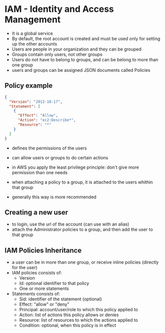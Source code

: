 # IAM - Identity and Access Management

- It is a global service
- By default, the root account is created and must be used only for setting up the other accounts
- Users are people in your organization and they can be grouped
- Groups contain only users, not other groups
- Users do not have to belong to groups, and can be belong to more than one group
- users and groups can be assigned JSON documents called Policies

## Policy example

```json
{
  "Version": "2012-10-17",
  "Statement": [
    {
      "Effect": "Allow",
      "Action": "ec2:Describe*",
      "Resource": "*"
    }
  ]
}
```

- defines the permissions of the users
- can allow users or groups to do certain actions
- in AWS you apply the least privilege principle: don't give more permission than one needs

- when attaching a policy to a group, it is attached to the users whithin that group
- generally this way is more recommended

## Creating a new user

- to login, use the url of the account (can use with an alias)
- attach the Administrator policies to a group, and then add the user to that group

## IAM Policies Inheritance

- a user can be in more than one group, or receive inline policies (directly for the user)
- IAM policies consists of:
  - Version
  - Id: optional identifier to that policy
  - One or more statements
- Statements consists of:
  - Sid: identifier of the statement (optional)
  - Effect: "allow" or "deny"
  - Principal: account/user/role to which this policy applied to
  - Action: list of actions this policy allows or denies
  - Resource: list of resources to which the actions applied to
  - Condition: optional, when this policy is in effect
